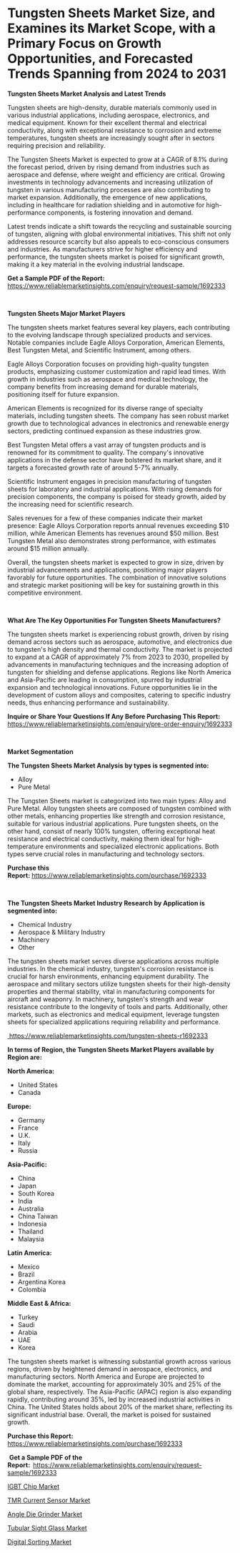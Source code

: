 <p><h1>Tungsten Sheets Market Size, and Examines its Market Scope, with a Primary Focus on Growth Opportunities, and Forecasted Trends Spanning from 2024 to 2031</h1></p><p><strong>Tungsten Sheets Market Analysis and Latest Trends</strong></p>
<p><p>Tungsten sheets are high-density, durable materials commonly used in various industrial applications, including aerospace, electronics, and medical equipment. Known for their excellent thermal and electrical conductivity, along with exceptional resistance to corrosion and extreme temperatures, tungsten sheets are increasingly sought after in sectors requiring precision and reliability.</p><p>The Tungsten Sheets Market is expected to grow at a CAGR of 8.1% during the forecast period, driven by rising demand from industries such as aerospace and defense, where weight and efficiency are critical. Growing investments in technology advancements and increasing utilization of tungsten in various manufacturing processes are also contributing to market expansion. Additionally, the emergence of new applications, including in healthcare for radiation shielding and in automotive for high-performance components, is fostering innovation and demand.</p><p>Latest trends indicate a shift towards the recycling and sustainable sourcing of tungsten, aligning with global environmental initiatives. This shift not only addresses resource scarcity but also appeals to eco-conscious consumers and industries. As manufacturers strive for higher efficiency and performance, the tungsten sheets market is poised for significant growth, making it a key material in the evolving industrial landscape.</p></p>
<p><strong>Get a Sample PDF of the Report:&nbsp;</strong> <a href="https://www.reliablemarketinsights.com/enquiry/request-sample/1692333?utm_campaign=1559&utm_medium=2&utm_source=Github&utm_content=ia&utm_term=19102024&utm_id=tungsten-sheets">https://www.reliablemarketinsights.com/enquiry/request-sample/1692333</a></p>
<p>&nbsp;</p>
<p><strong>Tungsten Sheets Major Market Players</strong></p>
<p><p>The tungsten sheets market features several key players, each contributing to the evolving landscape through specialized products and services. Notable companies include Eagle Alloys Corporation, American Elements, Best Tungsten Metal, and Scientific Instrument, among others.</p><p>Eagle Alloys Corporation focuses on providing high-quality tungsten products, emphasizing customer customization and rapid lead times. With growth in industries such as aerospace and medical technology, the company benefits from increasing demand for durable materials, positioning itself for future expansion.</p><p>American Elements is recognized for its diverse range of specialty materials, including tungsten sheets. The company has seen robust market growth due to technological advances in electronics and renewable energy sectors, predicting continued expansion as these industries grow.</p><p>Best Tungsten Metal offers a vast array of tungsten products and is renowned for its commitment to quality. The company's innovative applications in the defense sector have bolstered its market share, and it targets a forecasted growth rate of around 5-7% annually.</p><p>Scientific Instrument engages in precision manufacturing of tungsten sheets for laboratory and industrial applications. With rising demands for precision components, the company is poised for steady growth, aided by the increasing need for scientific research.</p><p>Sales revenues for a few of these companies indicate their market presence: Eagle Alloys Corporation reports annual revenues exceeding $10 million, while American Elements has revenues around $50 million. Best Tungsten Metal also demonstrates strong performance, with estimates around $15 million annually.</p><p>Overall, the tungsten sheets market is expected to grow in size, driven by industrial advancements and applications, positioning major players favorably for future opportunities. The combination of innovative solutions and strategic market positioning will be key for sustaining growth in this competitive environment.</p></p>
<p>&nbsp;</p>
<p><strong>What Are The Key Opportunities For Tungsten Sheets Manufacturers?</strong></p>
<p><p>The tungsten sheets market is experiencing robust growth, driven by rising demand across sectors such as aerospace, automotive, and electronics due to tungsten's high density and thermal conductivity. The market is projected to expand at a CAGR of approximately 7% from 2023 to 2030, propelled by advancements in manufacturing techniques and the increasing adoption of tungsten for shielding and defense applications. Regions like North America and Asia-Pacific are leading in consumption, spurred by industrial expansion and technological innovations. Future opportunities lie in the development of custom alloys and composites, catering to specific industry needs, thus enhancing performance and sustainability.</p></p>
<p><strong>Inquire or Share Your Questions If Any Before Purchasing This Report:</strong> <a href="https://www.reliablemarketinsights.com/enquiry/pre-order-enquiry/1692333?utm_campaign=1559&utm_medium=2&utm_source=Github&utm_content=ia&utm_term=19102024&utm_id=tungsten-sheets">https://www.reliablemarketinsights.com/enquiry/pre-order-enquiry/1692333</a></p>
<p>&nbsp;</p>
<p><strong>Market Segmentation</strong></p>
<p><strong>The Tungsten Sheets Market Analysis by types is segmented into:</strong></p>
<p><ul><li>Alloy</li><li>Pure Metal</li></ul></p>
<p><p>The Tungsten Sheets market is categorized into two main types: Alloy and Pure Metal. Alloy tungsten sheets are composed of tungsten combined with other metals, enhancing properties like strength and corrosion resistance, suitable for various industrial applications. Pure tungsten sheets, on the other hand, consist of nearly 100% tungsten, offering exceptional heat resistance and electrical conductivity, making them ideal for high-temperature environments and specialized electronic applications. Both types serve crucial roles in manufacturing and technology sectors.</p></p>
<p><strong>Purchase this Report:&nbsp;</strong><a href="https://www.reliablemarketinsights.com/purchase/1692333?utm_campaign=1559&utm_medium=2&utm_source=Github&utm_content=ia&utm_term=19102024&utm_id=tungsten-sheets">https://www.reliablemarketinsights.com/purchase/1692333</a></p>
<p>&nbsp;</p>
<p><strong>The Tungsten Sheets Market Industry Research by Application is segmented into:</strong></p>
<p><ul><li>Chemical Industry</li><li>Aerospace & Military Industry</li><li>Machinery</li><li>Other</li></ul></p>
<p><p>The tungsten sheets market serves diverse applications across multiple industries. In the chemical industry, tungsten's corrosion resistance is crucial for harsh environments, enhancing equipment durability. The aerospace and military sectors utilize tungsten sheets for their high-density properties and thermal stability, vital in manufacturing components for aircraft and weaponry. In machinery, tungsten's strength and wear resistance contribute to the longevity of tools and parts. Additionally, other markets, such as electronics and medical equipment, leverage tungsten sheets for specialized applications requiring reliability and performance.</p></p>
<p><a href="https://www.reliablemarketinsights.com/tungsten-sheets-r1692333?utm_campaign=1559&utm_medium=2&utm_source=Github&utm_content=ia&utm_term=19102024&utm_id=tungsten-sheets">&nbsp;https://www.reliablemarketinsights.com/tungsten-sheets-r1692333</a></p>
<p><strong>In terms of Region, the Tungsten Sheets Market Players available by Region are:</strong></p>
<p>
    <p> <strong> North America: </strong>
        <ul>
            <li>United States</li>
            <li>Canada</li>
        </ul>
        </p> 
    <p> <strong> Europe: </strong>
        <ul>
            <li>Germany</li>
            <li>France</li>
            <li>U.K.</li>
            <li>Italy</li>
            <li>Russia</li>
        </ul>
        </p> 
    <p> <strong> Asia-Pacific: </strong>
        <ul>
            <li>China</li>
            <li>Japan</li>
            <li>South Korea</li>
            <li>India</li>
            <li>Australia</li>
            <li>China Taiwan</li>
            <li>Indonesia</li>
            <li>Thailand</li>
            <li>Malaysia</li>
        </ul>
        </p> 
    <p> <strong> Latin America: </strong>
        <ul>
            <li>Mexico</li>
            <li>Brazil</li>
            <li>Argentina Korea</li>
            <li>Colombia</li>
        </ul>
        </p> 
    <p> <strong> Middle East & Africa: </strong>
        <ul>
            <li>Turkey</li>
            <li>Saudi</li>
            <li>Arabia</li>
            <li>UAE</li>
            <li>Korea</li>
        </ul>
    </p>
    </p>
<p><p>The tungsten sheets market is witnessing substantial growth across various regions, driven by heightened demand in aerospace, electronics, and manufacturing sectors. North America and Europe are projected to dominate the market, accounting for approximately 30% and 25% of the global share, respectively. The Asia-Pacific (APAC) region is also expanding rapidly, contributing around 35%, led by increased industrial activities in China. The United States holds about 20% of the market share, reflecting its significant industrial base. Overall, the market is poised for sustained growth.</p></p>
<p><strong>Purchase this Report: </strong><a href="https://www.reliablemarketinsights.com/purchase/1692333?utm_campaign=1559&utm_medium=2&utm_source=Github&utm_content=ia&utm_term=19102024&utm_id=tungsten-sheets">https://www.reliablemarketinsights.com/purchase/1692333</a></p>
<p>&nbsp;<strong>Get a Sample PDF of the Report:&nbsp;&nbsp;</strong><a href="https://www.reliablemarketinsights.com/enquiry/request-sample/1692333?utm_campaign=1559&utm_medium=2&utm_source=Github&utm_content=ia&utm_term=19102024&utm_id=tungsten-sheets">https://www.reliablemarketinsights.com/enquiry/request-sample/1692333</a></p>
<p><strong></strong></p>
<p><p><a href="https://www.linkedin.com/pulse/global-igbt-chip-market-trends-insights-growth-opportunities-challenges-y5vnf?utm_campaign=1559&utm_medium=2&utm_source=Github&utm_content=ia&utm_term=19102024&utm_id=tungsten-sheets">IGBT Chip Market</a></p><p><a href="https://www.linkedin.com/pulse/tmr-current-sensor-revenue-growth-report-2024-2031-growizr-oaxaf?utm_campaign=1559&utm_medium=2&utm_source=Github&utm_content=ia&utm_term=19102024&utm_id=tungsten-sheets">TMR Current Sensor Market</a></p><p><a href="https://issuu.com/reportprime-2/docs/angle-die-grinder-market-size-2030._713ba26152f4c3?utm_campaign=1559&utm_medium=2&utm_source=Github&utm_content=ia&utm_term=19102024&utm_id=tungsten-sheets">Angle Die Grinder Market</a></p><p><a href="https://issuu.com/reportprime-2/docs/tubular-sight-glass-market-size-203_86de157843d328?utm_campaign=1559&utm_medium=2&utm_source=Github&utm_content=ia&utm_term=19102024&utm_id=tungsten-sheets">Tubular Sight Glass Market</a></p><p><a href="https://www.linkedin.com/pulse/digital-sorting-market-trends-growth-outlook-2024-2031-yaymarket-svmje?utm_campaign=1559&utm_medium=2&utm_source=Github&utm_content=ia&utm_term=19102024&utm_id=tungsten-sheets">Digital Sorting Market</a></p></p>